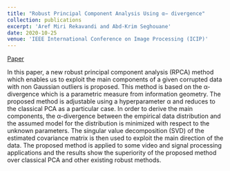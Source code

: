 ```yaml
---
title: "Robust Principal Component Analysis Using α− divergence"
collection: publications
excerpt: 'Aref Miri Rekavandi and Abd-Krim Seghouane'
date: 2020-10-25
venue: 'IEEE International Conference on Image Processing (ICIP)'
---
```

[Paper](https://ieeexplore.ieee.org/abstract/document/9190918)

In this paper, a new robust principal component analysis (RPCA) method which enables us to exploit the main components of a given corrupted data with non Gaussian outliers is proposed. This method is based on the α-divergence which is a parametric measure from information geometry. The proposed method is adjustable using a hyperparameter α and reduces to the classical PCA as a particular case. In order to derive the main components, the α-divergence between the empirical data distribution and the assumed model for the distribution is minimized with respect to the unknown parameters. The singular value decomposition (SVD) of the estimated covariance matrix is then used to exploit the main direction of the data. The proposed method is applied to some video and signal processing applications and the results show the superiority of the proposed method over classical PCA and other existing robust methods.


